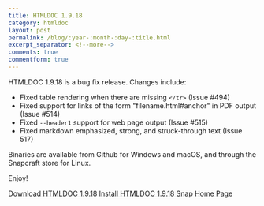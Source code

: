 ```yaml
---
title: HTMLDOC 1.9.18
category: htmldoc
layout: post
permalink: /blog/:year-:month-:day-:title.html
excerpt_separator: <!--more-->
comments: true
commentform: true
---
```


HTMLDOC 1.9.18 is a bug fix release.  Changes include:

- Fixed table rendering when there are missing `</tr>` (Issue #494)
- Fixed support for links of the form "filename.html#anchor" in PDF output
  (Issue #514)
- Fixed `--header1` support for web page output (Issue #515)
- Fixed markdown emphasized, strong, and struck-through text (Issue 517)

Binaries are available from Github for Windows and macOS, and through the Snapcraft store for Linux.

Enjoy!

<a class="btn btn-primary" href="https://github.com/michaelrsweet/htmldoc/releases/tag/v1.9.18">Download HTMLDOC 1.9.18</a>
<a class="btn btn-default" href="https://snapcraft.io/htmldoc">Install HTMLDOC 1.9.18 Snap</a>
<a class="btn btn-default" href="/htmldoc/index.html">Home Page</a>
